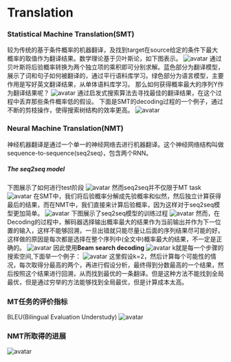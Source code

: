 # Translation
### Statistical Machine Translation(SMT)
较为传统的基于条件概率的机器翻译，及找到target在source给定的条件下最大概率的取值作为翻译结果。数学理论基于贝叶斯论，如下图表示。
![avatar](https://github.com/coderGray1296/NLP/blob/master/cs224n/pictures/6.1.png)
通过贝叶斯将后验概率转换为两个独立项的乘积即可分别求解。蓝色部分为翻译模型，展示了词和句子如何被翻译的，通过平行语料库学习。绿色部分为语言模型，主要作用是写好英文翻译结果，从单体语料库学习。
那么如何获得概率最大的序列Y作为翻译结果呢？
![avatar](https://github.com/coderGray1296/NLP/blob/master/cs224n/pictures/6.2.png)
通过启发式搜索算法去寻找最佳的翻译结果，在这个过程中丢弃那些条件概率低的假设。
下面是SMT的decoding过程的一个例子，通过不断的剪枝操作，使得搜索树结构的效率更高。
![avatar](https://github.com/coderGray1296/NLP/blob/master/cs224n/pictures/6.3.png)
### Neural Machine Translation(NMT)
神经机器翻译是通过一个单一的神经网络去进行机器翻译。这个神经网络结构叫做sequence-to-sequence(seq2seq)，包含两个RNN。
##### The seq2seq model
下图展示了如何进行test阶段
![avatar](https://github.com/coderGray1296/NLP/blob/master/cs224n/pictures/6.4.png)
然而seq2seq并不仅限于MT task
![avatar](https://github.com/coderGray1296/NLP/blob/master/cs224n/pictures/6.5.png)
在SMT中，我们将后验概率分解成先验概率和似然，然后独立计算获得最后的结果，而在NMT中，我们直接来计算后验概率，因为这样对于seq2seq模型更加简单。
![avatar](https://github.com/coderGray1296/NLP/blob/master/cs224n/pictures/6.6.png)
下图展示了seq2seq模型的训练过程
![avatar](https://github.com/coderGray1296/NLP/blob/master/cs224n/pictures/6.7.png)
然而，在Decoding的过程中，解码器选择输出概率最大的结果作为当前输出并作为下一位置的输入，这样不能够回溯，一旦出错就只能尽量让后面的序列结果尽可能的好。这样做的原因是每次都是选择在整个序列中(全文中)概率最大的结果，不一定是正确的。
![avatar](https://github.com/coderGray1296/NLP/blob/master/cs224n/pictures/6.8.png)
因此使用**Beam search decoding**
![avatar](https://github.com/coderGray1296/NLP/blob/master/cs224n/pictures/6.9.png)
k就是每一个步骤的搜索空间,下面举一个例子：
![avatar](https://github.com/coderGray1296/NLP/blob/master/cs224n/pictures/6.10.png)
这里假设k=2，然后计算每个可能性的情况，每次取得分最高的两个，再进行假设分析，最终得到分数最高的一个结果，然后按照这个结果进行回溯，从而找到最优的一条翻译。但是这种方法不能找到全局最优，但是通过穷举的方法能够找到全局最优，但是计算成本太高。
### MT任务的评价指标
BLEU(Bilingual Evaluation Understudy)
![avatar](https://github.com/coderGray1296/NLP/blob/master/cs224n/pictures/6.11.png)
### NMT所取得的进展
![avatar](https://github.com/coderGray1296/NLP/blob/master/cs224n/pictures/6.12.png)

